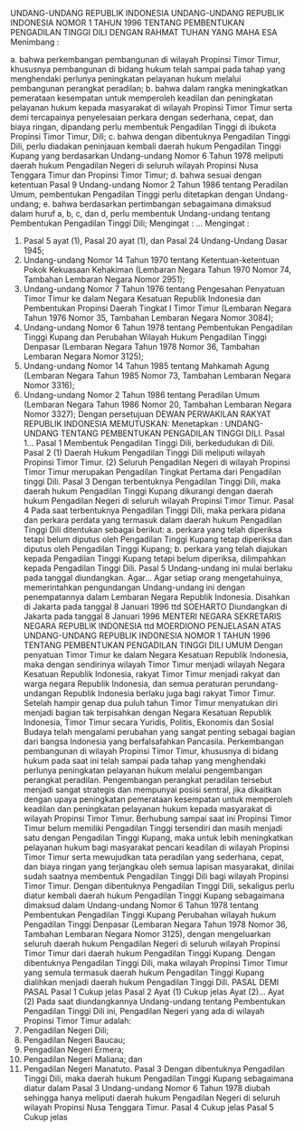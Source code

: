  UNDANG-UNDANG REPUBLIK INDONESIA UNDANG-UNDANG REPUBLIK INDONESIA NOMOR 1 TAHUN 1996 TENTANG PEMBENTUKAN PENGADILAN TINGGI DILI
DENGAN RAHMAT TUHAN YANG MAHA ESA
Menimbang :

a. bahwa perkembangan pembangunan di wilayah Propinsi Timor Timur, khususnya pembangunan di bidang hukum telah sampai pada tahap yang menghendaki perlunya peningkatan pelayanan hukum melalui pembangunan perangkat peradilan;
b. bahwa dalam rangka meningkatkan pemerataan kesempatan untuk memperoleh keadilan dan peningkatan pelayanan hukum kepada masyarakat di wilayah Propinsi Timor Timur serta demi tercapainya penyelesaian perkara dengan sederhana, cepat, dan biaya ringan, dipandang perlu membentuk Pengadilan Tinggi di ibukota Propinsi Timor Timur, Dili;
c. bahwa dengan dibentuknya Pengadilan Tinggi Dili, perlu diadakan peninjauan kembali daerah hukum Pengadilan Tinggi Kupang yang berdasarkan Undang-undang Nomor 6 Tahun 1978 meliputi daerah hukum Pengadilan Negeri di seluruh wilayah Propinsi Nusa Tenggara Timur dan Propinsi Timor Timur;
d. bahwa sesuai dengan ketentuan Pasal 9 Undang-undang Nomor 2 Tahun 1986 tentang Peradilan Umum, pembentukan Pengadilan Tinggi perlu ditetapkan dengan Undang-undang;
e. bahwa berdasarkan pertimbangan sebagaimana dimaksud dalam huruf a, b, c, dan d, perlu membentuk Undang-undang tentang Pembentukan Pengadilan Tinggi Dili;
Mengingat :
 …
Mengingat :

1. Pasal 5 ayat (1), Pasal 20 ayat (1), dan Pasal 24 Undang-Undang Dasar 1945;
2. Undang-undang Nomor 14 Tahun 1970 tentang Ketentuan-ketentuan Pokok Kekuasaan Kehakiman (Lembaran Negara Tahun 1970 Nomor 74, Tambahan Lembaran Negara Nomor 2951);
3. Undang-undang Nomor 7 Tahun 1976 tentang Pengesahan Penyatuan Timor Timur ke dalam Negara Kesatuan Republik Indonesia dan Pembentukan Propinsi Daerah Tingkat I Timor Timur (Lembaran Negara Tahun 1976 Nomor 35, Tambahan Lembaran Negara Nomor 3084);
4. Undang-undang Nomor 6 Tahun 1978 tentang Pembentukan Pengadilan Tinggi Kupang dan Perubahan Wilayah Hukum Pengadilan Tinggi Denpasar (Lembaran Negara Tahun 1978 Nomor 36, Tambahan Lembaran Negara Nomor 3125);
5. Undang-undang Nomor 14 Tahun 1985 tentang Mahkamah Agung (Lembaran Negara Tahun 1985 Nomor 73, Tambahan Lembaran Negara Nomor 3316);
6. Undang-undang Nomor 2 Tahun 1986 tentang Peradilan Umum (Lembaran Negara Tahun 1986 Nomor 20, Tambahan Lembaran Negara Nomor 3327); Dengan persetujuan DEWAN PERWAKILAN RAKYAT REPUBLIK INDONESIA
MEMUTUSKAN:
 Menetapkan : UNDANG-UNDANG TENTANG PEMBENTUKAN PENGADILAN TINGGI DILI. Pasal 1…
Pasal 1
Membentuk Pengadilan Tinggi Dili, berkedudukan di Dili.
Pasal 2
(1) Daerah Hukum Pengadilan Tinggi Dili meliputi wilayah Propinsi Timor Timur.
(2) Seluruh Pengadilan Negeri di wilayah Propinsi Timor Timur merupakan Pengadilan Tingkat Pertama dari Pengadilan tinggi Dili.
Pasal 3
Dengan terbentuknya Pengadilan Tinggi Dili, maka daerah hukum Pengadilan Tinggi Kupang dikurangi dengan daerah hukum Pengadilan Negeri di seluruh wilayah Propinsi Timor Timur.
Pasal 4
Pada saat terbentuknya Pengadilan Tinggi Dili, maka perkara pidana dan perkara perdata yang termasuk dalam daerah hukum Pengadilan Tinggi Dili ditentukan sebagai berikut:
a. perkara yang telah diperiksa tetapi belum diputus oleh Pengadilan Tinggi Kupang tetap diperiksa dan diputus oleh Pengadilan Tinggi Kupang;
b. perkara yang telah diajukan kepada Pengadilan Tinggi Kupang tetapi belum diperiksa, dilimpahkan kepada Pengadilan Tinggi Dili.
Pasal 5
Undang-undang ini mulai berlaku pada tanggal diundangkan. Agar…
Agar setiap orang mengetahuinya, memerintahkan pengundangan Undang-undang ini dengan penempatannya dalam Lembaran Negara Republik Indonesia. Disahkan di Jakarta pada tanggal 8 Januari 1996 ttd SOEHARTO Diundangkan di Jakarta pada tanggal 8 Januari 1996 MENTERI NEGARA SEKRETARIS NEGARA REPUBLIK INDONESIA ttd MOERDIONO PENJELASAN ATAS UNDANG-UNDANG REPUBLIK INDONESIA NOMOR 1 TAHUN 1996 TENTANG PEMBENTUKAN PENGADILAN TINGGI DILI UMUM Dengan penyatuan Timor Timur ke dalam Negara Kesatuan Republik Indonesia, maka dengan sendirinya wilayah Timor Timur menjadi wilayah Negara Kesatuan Republik Indonesia, rakyat Timor Timur menjadi rakyat dan warga negara Republik Indonesia, dan semua peraturan perundang-undangan Republik Indonesia berlaku juga bagi rakyat Timor Timur. Setelah hampir genap dua puluh tahun Timor Timur menyatukan diri menjadi bagian tak terpisahkan dengan Negara Kesatuan Republik Indonesia, Timor Timur secara Yuridis, Politis, Ekonomis dan Sosial Budaya telah mengalami perubahan yang sangat penting sebagai bagian dari bangsa Indonesia yang berfalsafahkan Pancasila. Perkembangan pembangunan di wilayah Propinsi Timor Timur, khususnya di bidang hukum pada saat ini telah sampai pada tahap yang menghendaki perlunya peningkatan pelayanan hukum melalui pengembangan perangkat peradilan. Pengembangan perangkat peradilan tersebut menjadi sangat strategis dan mempunyai posisi sentral, jika dikaitkan dengan upaya peningkatan pemerataan kesempatan untuk memperoleh keadilan dan peningkatan pelayanan hukum kepada masyarakat di wilayah Propinsi Timor Timur. Berhubung sampai saat ini Propinsi Timor Timur belum memiliki Pengadilan Tinggi tersendiri dan masih menjadi satu dengan Pengadilan Tinggi Kupang, maka untuk lebih meningkatkan pelayanan hukum bagi masyarakat pencari keadilan di wilayah Propinsi Timor Timur serta mewujudkan tata peradilan yang sederhana, cepat, dan biaya ringan yang terjangkau oleh semua lapisan masyarakat, dinilai sudah saatnya membentuk Pengadilan Tinggi Dili bagi wilayah Propinsi Timor Timur. Dengan dibentuknya Pengadilan Tinggi Dili, sekaligus perlu diatur kembali daerah hukum Pengadilan Tinggi Kupang sebagaimana dimaksud dalam Undang-undang Nomor 6 Tahun 1978 tentang Pembentukan Pengadilan Tinggi Kupang Perubahan wilayah hukum Pengadilan Tinggi Denpasar (Lembaran Negara Tahun 1978 Nomor 36, Tambahan Lembaran Negara Nomor 3125), dengan mengeluarkan seluruh daerah hukum Pengadilan Negeri di seluruh wilayah Propinsi Timor Timur dari daerah hukum Pengadilan Tinggi Kupang. Dengan dibentuknya Pengadilan Tinggi Dili, maka wilayah Propinsi Timor Timur yang semula termasuk daerah hukum Pengadilan Tinggi Kupang dialihkan menjadi daerah hukum Pengadilan Tinggi Dili. PASAL DEMI PASAL
Pasal 1
Cukup jelas
Pasal 2
Ayat (1) Cukup jelas Ayat (2)… Ayat (2) Pada saat diundangkannya Undang-undang tentang Pembentukan Pengadilan Tinggi Dili ini, Pengadilan Negeri yang ada di wilayah Propinsi Timor Timur adalah:
1. Pengadilan Negeri Dili;
2. Pengadilan Negeri Baucau;
3. Pengadilan Negeri Ermera;
4. Pengadilan Negeri Maliana; dan
5. Pengadilan Negeri Manatuto.
Pasal 3
Dengan dibentuknya Pengadilan Tinggi Dili, maka daerah hukum Pengadilan Tinggi Kupang sebagaimana diatur dalam Pasal 3 Undang-undang Nomor 6 Tahun 1978 diubah sehingga hanya meliputi daerah hukum Pengadilan Negeri di seluruh wilayah Propinsi Nusa Tenggara Timur.
Pasal 4
Cukup jelas
Pasal 5
Cukup jelas